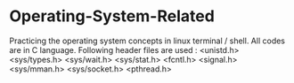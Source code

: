 # Operating-System-Related
Practicing the operating system concepts in linux terminal / shell. All codes are in C language.
Following header files are used : 
 <unistd.h>
 <sys/types.h> 
 <sys/wait.h>
 <sys/stat.h>
 <fcntl.h>
 <signal.h>
 <sys/mman.h>
 <sys/socket.h>
 <pthread.h>


